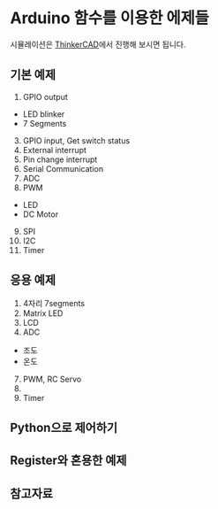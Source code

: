 # Arduino 함수를 이용한 에제들

시뮬레이션은 [ThinkerCAD](https://www.tinkercad.com/)에서 진행해 보시면 됩니다.

## 기본 예제
1. GPIO output
  + LED blinker
  + 7 Segments
3. GPIO input, Get switch status
4. External interrupt
5. Pin change interrupt
6. Serial Communication
7. ADC
8. PWM
  + LED
  + DC Motor
9. SPI
10. I2C
11. Timer

## 응용 예제
1. 4자리 7segments
2. Matrix LED
4. LCD
5. ADC
  + 조도
  + 온도
7. PWM, RC Servo
8. 
9. Timer

## Python으로 제어하기

## Register와 혼용한 예제

## 참고자료
